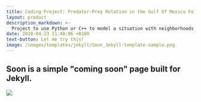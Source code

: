 ```yaml
---
title: Coding Project: Predator-Prey Relation in the Gulf Of Mexico Following the 2010 Deepwater Horizon Oil Spill
layout: product
description_markdown: >-
  Project to use Python or C++ to model a situation with neighborhoods.
date: 2020-04-23 11:48:06 +0100
text-button: Let me try this!
image: /images/templates/jekyll/Soon_Jekyll-template-sample.png
---
```


## Soon is a simple "coming soon" page built for Jekyll.
<img class="w-100" src="{{site.baseurl}}/images/templates/jekyll/Soon_Jekyll-template-sample.png">
